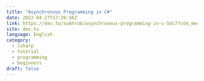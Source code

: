 ```yaml
---
title: "Asynchronous Programming in C#"
date: 2022-04-27T17:26:56Z
link: https://dev.to/sukhrob/asynchronous-programming-in-c-5dc7?utm_medium=RSS&utm_source=news.12bit.vn
site: dev.to
language: English
category:
  - csharp
  - tutorial
  - programming
  - beginners
draft: false
---
```

